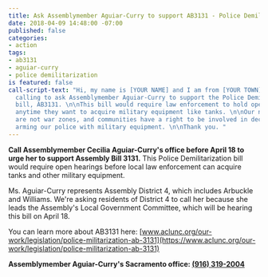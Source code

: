 ```yaml
---
title: Ask Assemblymember Aguiar-Curry to support AB3131 - Police Demilitarization
date: 2018-04-09 14:48:00 -07:00
published: false
categories:
- action
tags:
- ab3131
- aguiar-curry
- police demilitarization
is featured: false
call-script-text: "Hi, my name is [YOUR NAME] and I am from [YOUR TOWN]. \n\nI am
  calling to ask Assemblymember Aguiar-Curry to support the Police Demilitarization
  bill, AB3131. \n\nThis bill would require law enforcement to hold open hearings
  anytime they want to acquire military equipment like tanks. \n\nOur neighborhoods
  are not war zones, and communities have a right to be involved in decisions about
  arming our police with military equipment. \n\nThank you. "
---
```


**Call Assemblymember Cecilia Aguiar-Curry's office before April 18 to urge her to support Assembly Bill 3131.** This Police Demilitarization bill would require open hearings before local law enforcement can acquire tanks and other military equipment. 

Ms. Aguiar-Curry represents Assembly District 4, which  includes Arbuckle and Williams. We're asking residents of District 4 to call her because she leads the Assembly's Local Government Committee, which will be hearing this bill on April 18. 

You can learn more about AB3131 here: [www.aclunc.org/our-work/legislation/police-militarization-ab-3131](https://www.aclunc.org/our-work/legislation/police-militarization-ab-3131)

**Assemblymember Aguiar-Curry's Sacramento office: [(916) 319-2004](tel:916-319-2004)**



